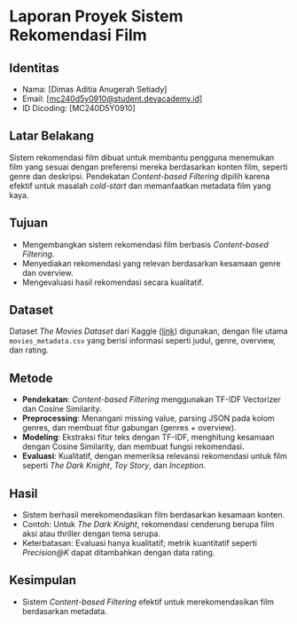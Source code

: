 # Laporan Proyek Sistem Rekomendasi Film

## Identitas
- Nama: [Dimas Aditia Anugerah Setiady]
- Email: [mc240d5y0910@student.devacademy.id]
- ID Dicoding: [MC240D5Y0910]

## Latar Belakang
Sistem rekomendasi film dibuat untuk membantu pengguna menemukan film yang sesuai dengan preferensi mereka berdasarkan konten film, seperti genre dan deskripsi. Pendekatan *Content-based Filtering* dipilih karena efektif untuk masalah *cold-start* dan memanfaatkan metadata film yang kaya.

## Tujuan
- Mengembangkan sistem rekomendasi film berbasis *Content-based Filtering*.
- Menyediakan rekomendasi yang relevan berdasarkan kesamaan genre dan overview.
- Mengevaluasi hasil rekomendasi secara kualitatif.

## Dataset
Dataset *The Movies Dataset* dari Kaggle ([link](https://www.kaggle.com/datasets/rounakbanik/the-movies-dataset)) digunakan, dengan file utama `movies_metadata.csv` yang berisi informasi seperti judul, genre, overview, dan rating.

## Metode
- **Pendekatan**: *Content-based Filtering* menggunakan TF-IDF Vectorizer dan Cosine Similarity.
- **Preprocessing**: Menangani missing value, parsing JSON pada kolom genres, dan membuat fitur gabungan (genres + overview).
- **Modeling**: Ekstraksi fitur teks dengan TF-IDF, menghitung kesamaan dengan Cosine Similarity, dan membuat fungsi rekomendasi.
- **Evaluasi**: Kualitatif, dengan memeriksa relevansi rekomendasi untuk film seperti *The Dark Knight*, *Toy Story*, dan *Inception*.

## Hasil
- Sistem berhasil merekomendasikan film berdasarkan kesamaan konten.
- Contoh: Untuk *The Dark Knight*, rekomendasi cenderung berupa film aksi atau thriller dengan tema serupa.
- Keterbatasan: Evaluasi hanya kualitatif; metrik kuantitatif seperti *Precision@K* dapat ditambahkan dengan data rating.

## Kesimpulan
- Sistem *Content-based Filtering* efektif untuk merekomendasikan film berdasarkan metadata.
